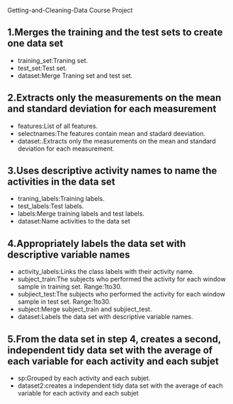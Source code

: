 Getting-and-Cleaning-Data Course Project

## 1.Merges the training and the test sets to create one data set

* training_set:Traning set.
* test_set:Test set.
* dataset:Merge Traning set and test set.


## 2.Extracts only the measurements on the mean and standard deviation for each measurement

* features:List of all features.
* selectnames:The features contain mean and stadard deeviation.
* dataset:.Extracts only the measurements on the mean and standard deviation for each measurement.


## 3.Uses descriptive activity names to name the activities in the data set

* traning_labels:Training labels.
* test_labels:Test labels.
* labels:Merge training labels and test labels.
* dataset:Name activities to the data set


## 4.Appropriately labels the data set with descriptive variable names

* activity_labels:Links the class labels with their activity name.
* subject_train:The subjects who performed the activity for each window sample in training set. Range:1to30. 
* subjiect_test:The subjects who performed the activity for each window sample in test set. Range:1to30. 
* subject:Merge subject_train and subjiect_test.
* dataset:Labels the data set with descriptive variable names.


## 5.From the data set in step 4, creates a second, independent tidy data set with the average of each variable for each activity and each subjet

* sp:Grouped by  each activity and each subjet.
* dataset2:creates a independent tidy data set with the average of each variable for each activity and each subjet




